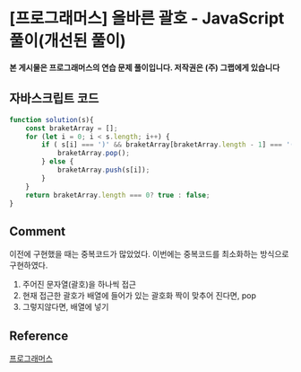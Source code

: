 # [프로그래머스] 올바른 괄호 - JavaScript 풀이(개선된 풀이)

**본 게시물은 프로그래머스의 연습 문제 풀이입니다. 저작권은 (주) 그랩에게 있습니다**

## 자바스크립트 코드

```javascript
function solution(s){
    const braketArray = [];
    for (let i = 0; i < s.length; i++) {
        if ( s[i] === ')' && braketArray[braketArray.length - 1] === '(') {
            braketArray.pop();
        } else {
            braketArray.push(s[i]);
        }
    }
    return braketArray.length === 0? true : false;
}
```



## Comment

이전에 구현했을 때는 중복코드가 많았었다. 이번에는 중복코드를 최소화하는 방식으로 구현하였다.

1. 주어진 문자열(괄호)을 하나씩 접근
2. 현재 접근한 괄호가 배열에 들어가 있는 괄호화 짝이 맞추어 진다면, pop
3. 그렇지않다면, 배열에 넣기



## Reference

[프로그래머스](https://programmers.co.kr)


